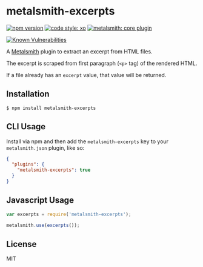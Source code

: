 # metalsmith-excerpts

[![npm version][npm-badge]][npm-url]
[![code style: xo][xo-badge]][xo-url]
[![metalsmith: core plugin][metalsmith-badge]][metalsmith-url]

[![Known Vulnerabilities][snyk-badge]][synk-url]

A [Metalsmith](http://metalsmith.io) plugin to extract an excerpt from HTML files.

The excerpt is scraped from first paragraph (`<p>` tag) of the rendered HTML.

If a file already has an `excerpt` value, that value will be returned.

## Installation

    $ npm install metalsmith-excerpts

## CLI Usage

  Install via npm and then add the `metalsmith-excerpts` key to your `metalsmith.json` plugin, like so:

```json
{
  "plugins": {
    "metalsmith-excerpts": true
  } 
}
```

## Javascript Usage

```js
var excerpts = require('metalsmith-excerpts');

metalsmith.use(excerpts());
```

## License

MIT

[npm-badge]: https://img.shields.io/npm/v/metalsmith-excerpts.svg
[npm-url]: https://www.npmjs.com/package/metalsmith-excerpts
[xo-badge]: https://img.shields.io/badge/code_style-xo-ff69b4.svg?longCache=true
[xo-url]: https://github.com/xojs/xo
[metalsmith-badge]: https://img.shields.io/badge/metalsmith-core_plugin-green.svg?longCache=true
[metalsmith-url]: http://metalsmith.io
[snyk-badge]: https://snyk.io/test/github/segmentio/metalsmith-excerpts/badge.svg?targetFile=package.json
[synk-url]: https://snyk.io/test/github/segmentio/metalsmith-excerpts?targetFile=package.json
